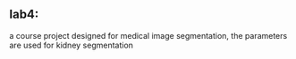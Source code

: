 ## lab4:
  a course project designed for medical image segmentation, the parameters are used for kidney segmentation
